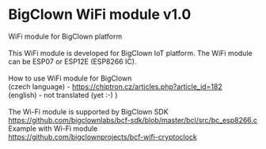 # BigClown WiFi module v1.0</br>
WiFi module for BigClown platform</br>
</br>
This WiFi module is developed for BigClown IoT platform. The WiFi module can be ESP07 or ESP12E (ESP8266 IC).</br>
</br>
How to use WiFi module for BigClown </br>
(czech language) - https://chiptron.cz/articles.php?article_id=182</br>
(english) - not translated (yet :-) )</br>
</br>
The Wi-Fi module is supported by BigClown SDK</br>
https://github.com/bigclownlabs/bcf-sdk/blob/master/bcl/src/bc_esp8266.c</br>
Example with Wi-Fi module</br>
https://github.com/bigclownprojects/bcf-wifi-cryptoclock</br>
